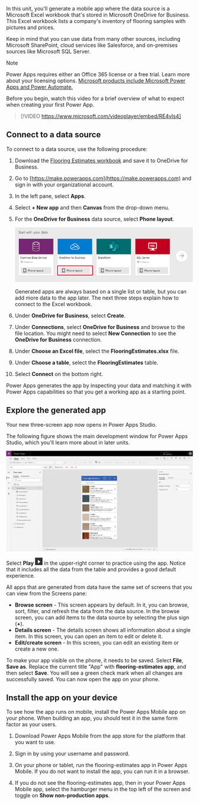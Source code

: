 In this unit, you'll generate a mobile app where the data source is a Microsoft Excel workbook that's stored in Microsoft OneDrive for Business. This Excel workbook lists a company's inventory of flooring samples with pictures and prices.

Keep in mind that you can use data from many other sources, including Microsoft SharePoint, cloud services like Salesforce, and on-premises sources like Microsoft SQL Server.

> [!NOTE]
> Power Apps requires either an Office 365 license or a free trial. Learn more about your licensing options. [Microsoft products include Microsoft Power Apps and Power Automate.](https://docs.microsoft.com/powerapps/administrator/pricing-billing-skus)

Before you begin, watch this video for a brief overview of what to expect when creating your first Power App.

> [!VIDEO https://www.microsoft.com/videoplayer/embed/RE4vls4] 

## Connect to a data source

To connect to a data source, use the following procedure: 

1. Download the [Flooring Estimates workbook](https://az787822.vo.msecnd.net/documentation/get-started-from-data/FlooringEstimates.xlsx) and save it to OneDrive for Business.

1. Go to [https://make.powerapps.com](https://make.powerapps.com) and sign in with your organizational account.

1. In the left pane, select **Apps**.

1. Select **+ New app** and then **Canvas** from the drop-down menu.
1. For the **OneDrive for Business** data source, select **Phone layout**.

    ![Phone app from Excel](../media/powerapps-start-excel.png)

    Generated apps are always based on a single list or table, but you can add more data to the app later. The next three steps explain how to connect to the Excel workbook.

1. Under **OneDrive for Business**, select **Create**.  
1. Under **Connections**, select **OneDrive for Business** and browse to the file location.
    You might need to select **New Connection** to see the **OneDrive for Business** connection. 
1. Under **Choose an Excel file**, select the **FlooringEstimates.xlsx** file.
1. Under **Choose a table**, select the **FlooringEstimates** table. 
1. Select **Connect** on the bottom right.

Power Apps generates the app by inspecting your data and matching it with Power Apps capabilities so that you get a working app as a starting point.


## Explore the generated app
Your new three-screen app now opens in Power Apps Studio.

The following figure shows the main development window for Power Apps Studio, which you'll learn more about in later units.

![The generated app](../media/powerapps-full-screen2.png)

Select **Play** ![Start app preview arrow](../media/powerapps-arrow.png) in the upper-right corner to practice using the app. Notice that it includes all the data from the table and provides a good default experience.

All apps that are generated from data have the same set of screens that you can view from the Screens pane:

* **Browse screen** - This screen appears by default. In it, you can browse, sort, filter, and refresh the data from the data source. In the browse screen, you can add items to the data source by selecting the plus sign (**+**).
* **Details screen** - The details screen shows all information about a single item. In this screen, you can open an item to edit or delete it.
* **Edit/create screen** - In this screen, you can edit an existing item or create a new one.

To make your app visible on the phone, it needs to be saved. Select **File**, **Save as**. Replace the current title "App" with **flooring-estimates app**, and then select **Save**. You will see a green check mark when all changes are successfully saved. You can now open the app on your phone. 

## Install the app on your device
To see how the app runs on mobile, install the Power Apps Mobile app on your phone. When building an app, you should test it in the same form factor as your users.

1. Download Power Apps Mobile from the app store for the platform that you want to use.

2. Sign in by using your username and password.

3. On your phone or tablet, run the flooring-estimates app in Power Apps Mobile. If you do not want to install the app, you can run it in a browser.

4. If you do not see the flooring-estimates app, then in your Power Apps Mobile app, select the hamburger menu in the top left of the screen and toggle on **Show non-production apps**.

